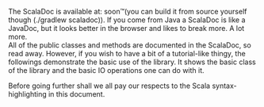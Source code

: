 The ScalaDoc is available at: soon™(you can build it from source yourself though (./gradlew scaladoc)). 
If you come from Java a ScalaDoc is like a JavaDoc, but it looks better in the browser and 
likes to break more. A lot more.  
All of the public classes and methods are documented in the ScalaDoc, so read away. 
However, if you wish to have a bit of a tutorial-like thingy, the followings demonstrate the basic use of the library.
It shows the basic class of the library and the basic IO operations one can do with it.

Before going further shall we all pay our respects to the Scala syntax-highlighting in this document.

